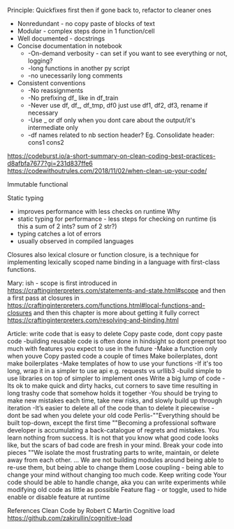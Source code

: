
Principle: Quickfixes first then if gone back to, refactor to cleaner ones
- Nonredundant - no copy paste of blocks of text
- Modular - complex steps done in 1 function/cell
- Well documented - docstrings
- Concise documentation in notebook
	- -On-demand verbosity - can set if you want to see everything or not, logging?
	- -long functions in another py script
	- -no unecessarily long comments
- Consistent conventions
	- -No reassignments
	- -No prefixing df_ like in df_train
	- -Never use df, df_, df_tmp, df0 just use df1, df2, df3, rename if necessary
	- -Use _ or df only when you dont care about the output/it's intermediate only
	- -df names related to nb section header? Eg. Consolidate header: cons1 cons2

https://codeburst.io/a-short-summary-on-clean-coding-best-practices-d8afbfa7677?gi=231d837ffe6
https://codewithoutrules.com/2018/11/02/when-clean-up-your-code/

Immutable
functional

Static typing
- improves performance with less checks on runtime
Why
- static typing for performance - less steps for checking on runtime (is this a sum of 2 ints? sum of 2 str?)
- typing catches a lot of errors
- usually observed in compiled languages

Closures
also lexical closure or function closure, is a technique for implementing lexically scoped name binding in a language with first-class functions.

Mary:
ish - scope is first introduced in https://craftinginterpreters.com/statements-and-state.html#scope and then a first pass at closures in https://craftinginterpreters.com/functions.html#local-functions-and-closures and then this chapter is more about getting it fully correct https://craftinginterpreters.com/resolving-and-binding.html 

Article: write code that is easy to delete
Copy paste code, dont copy paste code
-building reusable code is often done in hindsight so dont preempt too much with features you expect to use in the future
-Make a function only when youve Copy pasted code a couple of times
Make boilerplates, dont make boilerplates
-Make templates of how to use your functions
-If it's too long, wrap it in a simpler to use api e.g. requests vs urllib3
-build simple to use libraries on top of simpler to implement ones
Write a big lump of code
-Its ok to make quick and dirty hacks, cut corners to save time resulting in long trashy code that somehow holds it together
-You should be trying to make new mistakes each time, take new risks, and slowly build up through iteration
-It’s easier to delete all of the code than to delete it piecewise - dont be sad when you delete your old code
Perlis-""Everything should be built top-down, except the first time
""Becoming a professional software developer is accumulating a back-catalogue of regrets and mistakes. You learn nothing from success. It is not that you know what good code looks like, but the scars of bad code are fresh in your mind.
Break your code into pieces
""We isolate the most frustrating parts to write, maintain, or delete away from each other. … We are not building modules around being able to re-use them, but being able to change them
Loose coupling - being able to change your mind without changing too much code.
Keep writing code
Your code should be able to handle change, aka you can write experiments while modifying old code as little as possible
Feature flag - or toggle, used to hide enable or disable feature at runtime


References
Clean Code by Robert C Martin
Cognitive load
https://github.com/zakirullin/cognitive-load
